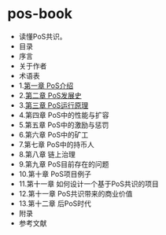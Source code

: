 # pos-book
* 读懂PoS共识。
* 目录
* 序言
* 关于作者
* 术语表
*  1.[第一章 PoS介绍](https://github.com/wetez-project/pos-book/blob/master/%E3%80%8A%E8%AF%BB%E6%87%82%E5%8C%BA%E5%9D%97%E9%93%BEPoS%E5%85%B1%E8%AF%86%E3%80%8B%E7%AC%AC%E4%B8%80%E7%AB%A0%20PoS%E4%BB%8B%E7%BB%8D.md)
*  2.[第二章 PoS发展史](https://github.com/wetez-project/pos-book/blob/master/%E3%80%8A%E8%AF%BB%E6%87%82%E5%8C%BA%E5%9D%97%E9%93%BEPoS%E5%85%B1%E8%AF%86%E3%80%8B%E7%AC%AC%E4%BA%8C%E7%AB%A0%20PoS%E5%8F%91%E5%B1%95%E5%8F%B2.md)
*  3.[第三章 PoS运行原理](https://github.com/wetez-project/pos-book/blob/master/%E3%80%8A%E8%AF%BB%E6%87%82%E5%8C%BA%E5%9D%97%E9%93%BEPoS%E5%85%B1%E8%AF%86%E3%80%8B%E7%AC%AC%E4%B8%89%E7%AB%A0%20PoS%E8%BF%90%E8%A1%8C%E5%8E%9F%E7%90%86.md)
*  4.第四章 PoS中的性能与扩容
*  5.第五章 PoS中的激励与惩罚
*  6.第六章 PoS中的矿工
*  7.第七章 PoS中的持币人
*  8.第八章 链上治理
*  9.第九章 PoS目前存在的问题
*  10.第十章 PoS项目例子
*  11.第十一章 如何设计一个基于PoS共识的项目
*  12.第十一章 PoS共识带来的商业价值
*  13.第十二章 后PoS时代
*  附录
*  参考文献
